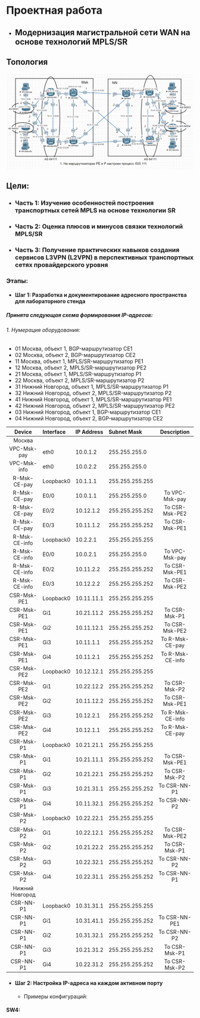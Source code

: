 # Проектная работа
+ ## Модернизация магистральной сети WAN на основе технологий MPLS/SR
## Топология
![](https://github.com/sergl352130/OTUS_NE_Homeworks/blob/main/Labs/FinalProject/WAN-SR-MPBGP_topology.png?raw=true)

## Цели:
+ ### Часть 1: Изучение особенностей построения транспортных сетей MPLS на основе технологии SR
+ ### Часть 2: Оценка плюсов и минусов связки технологий MPLS/SR
+ ### Часть 3: Получение практических навыков создания сервисов L3VPN (L2VPN) в перспективных транспортных сетях провайдерского уровня

### Этапы:
+ #### Шаг 1: Разработка и документирование адресного пространства для лабораторного стенда

##### Принята следующая схема формирования IP-адресов:
###### 1. Нумерация оборудования:
+ 01 Москва, объект 1, BGP-маршрутизатор СE1
+ 02 Москва, объект 2, BGP-маршрутизатор СE2
+ 11 Москва, объект 1, MPLS/SR-маршрутизатор PE1
+ 12 Москва, объект 2, MPLS/SR-маршрутизатор PE2
+ 21 Москва, объект 1, MPLS/SR-маршрутизатор P1
+ 22 Москва, объект 2, MPLS/SR-маршрутизатор P2
+ 31 Нижний Новгород, объект 1, MPLS/SR-маршрутизатор P1
+ 32 Нижний Новгород, объект 2, MPLS/SR-маршрутизатор P2
+ 41 Нижний Новгород, объект 1, MPLS/SR-маршрутизатор PE1
+ 42 Нижний Новгород, объект 2, MPLS/SR-маршрутизатор PE2
+ 03 Нижний Новгород, объект 1, BGP-маршрутизатор СE1
+ 04 Нижний Новгород, объект 2, BGP-маршрутизатор СE2


|Device|Interface|IP Address   |Subnet Mask    |Description   |
|:----:|:--------|:------------|:--------------|:------------:|
|Москва|
|VPC-Msk-pay  |eth0     |10.0.1.2     |255.255.255.0  |                |
|VPC-Msk-info |eth0     |10.0.2.2     |255.255.255.0  |                |
|R-Msk-CE-pay |Loopback0|10.1.1.1     |255.255.255.255|                |
|R-Msk-CE-pay |E0/0     |10.0.1.1     |255.255.255.0  |To VPC-Msk-pay  |
|R-Msk-CE-pay |E0/2	    |10.12.1.2    |255.255.255.252|To CSR-Msk-PE2  |
|R-Msk-CE-pay |E0/3	    |10.11.1.2    |255.255.255.252|To CSR-Msk-PE1  |
|R-Msk-CE-info|Loopback0|10.2.2.1     |255.255.255.255|                |
|R-Msk-CE-info|E0/0     |10.0.2.1     |255.255.255.0  |To VPC-Msk-pay  |
|R-Msk-CE-info|E0/2	    |10.11.2.2    |255.255.255.252|To CSR-Msk-PE1  |
|R-Msk-CE-info|E0/3	    |10.12.2.2    |255.255.255.252|To CSR-Msk-PE2  |
|CSR-Msk-PE1  |Loopback0|10.11.11.1   |255.255.255.255|                |
|CSR-Msk-PE1  |Gi1      |10.21.11.2   |255.255.255.252|To CSR-Msk-P1   |
|CSR-Msk-PE1  |Gi2	    |10.11.12.1   |255.255.255.252|To CSR-Msk-PE2  |
|CSR-Msk-PE1  |Gi3	    |10.11.1.1    |255.255.255.252|To R-Msk-CE-pay |
|CSR-Msk-PE1  |Gi4	    |10.11.2.1    |255.255.255.252|To R-Msk-CE-info|
|CSR-Msk-PE2  |Loopback0|10.12.12.1   |255.255.255.255|                |
|CSR-Msk-PE2  |Gi1      |10.22.12.2   |255.255.255.252|To CSR-Msk-P2   |
|CSR-Msk-PE2  |Gi2	    |10.11.12.2   |255.255.255.252|To CSR-Msk-PE1  |
|CSR-Msk-PE2  |Gi3	    |10.12.2.1    |255.255.255.252|To R-Msk-CE-info|
|CSR-Msk-PE2  |Gi4	    |10.12.1.1    |255.255.255.252|To R-Msk-CE-pay |
|CSR-Msk-P1   |Loopback0|10.21.21.1   |255.255.255.255|                |
|CSR-Msk-P1   |Gi1      |10.21.11.1   |255.255.255.252|To CSR-Msk-PE1  |
|CSR-Msk-P1   |Gi2	    |10.21.22.1   |255.255.255.252|To CSR-Msk-P2   |
|CSR-Msk-P1   |Gi3	    |10.21.31.1   |255.255.255.252|To CSR-NN-P1    |
|CSR-Msk-P1   |Gi4	    |10.11.32.1   |255.255.255.252|To CSR-NN-P2    |
|CSR-Msk-P2   |Loopback0|10.22.22.1   |255.255.255.255|                |
|CSR-Msk-P2   |Gi1      |10.22.12.1   |255.255.255.252|To CSR-Msk-PE2  |
|CSR-Msk-P2   |Gi2	    |10.21.22.2   |255.255.255.252|To CSR-Msk-P1   |
|CSR-Msk-P2   |Gi3	    |10.22.32.1   |255.255.255.252|To CSR-NN-P2    |
|CSR-Msk-P2   |Gi4	    |10.22.31.1   |255.255.255.252|To CSR-NN-P1    |
|Нижний Новгород|
|CSR-NN-P1    |Loopback0|10.31.31.1   |255.255.255.255|                |
|CSR-NN-P1    |Gi1      |10.31.41.1   |255.255.255.252|To CSR-NN-PE1   |
|CSR-NN-P1    |Gi2	    |10.31.32.1   |255.255.255.252|To CSR-NN-P2    |
|CSR-NN-P1    |Gi3	    |10.21.31.2   |255.255.255.252|To CSR-Msk-P1   |
|CSR-NN-P1    |Gi4	    |10.22.31.2   |255.255.255.252|To CSR-Msk-P2   |


+ #### Шаг 2: Настройка IP-адреса на каждом активном порту

  + Примеры конфигураций:

#### SW4:

```

```
